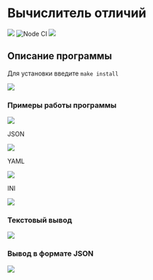 # Вычислитель отличий

<a href="https://codeclimate.com/github/AlexanderGJJ/frontend-project-lvl2/maintainability"><img src="https://api.codeclimate.com/v1/badges/593239d389ee9e3a37c4/maintainability" /></a>
![Node CI](https://github.com/AlexanderGJJ/frontend-project-lvl2/workflows/Node%20CI/badge.svg)
<a href="https://codeclimate.com/github/AlexanderGJJ/frontend-project-lvl2/test_coverage"><img src="https://api.codeclimate.com/v1/badges/593239d389ee9e3a37c4/test_coverage" /></a>

<h2>Описание программы</h2>
<p>Для установки введите <code>make install</code></p>
<a href="https://asciinema.org/a/J7eYmCH9K9NsF9YomdlXvjYml" target="_blank"><img src="https://asciinema.org/a/J7eYmCH9K9NsF9YomdlXvjYml.svg" /></a>

<h3>Примеры работы программы</h3>

<p><a href="https://asciinema.org/a/aw243kj1JreQ6kxMyMv4Ee6P0" target="_blank"><img src="https://asciinema.org/a/aw243kj1JreQ6kxMyMv4Ee6P0.svg" /></a></p>

<p>JSON</p>
<p><a href="https://asciinema.org/a/7OAEThCV9ZcvnfBRSBmNe1SDS" target="_blank"><img src="https://asciinema.org/a/7OAEThCV9ZcvnfBRSBmNe1SDS.svg" /></a></p>

<p>YAML</p>
<p><a href="https://asciinema.org/a/to6aDzXwrKikva51Hmdisc0r3" target="_blank"><img src="https://asciinema.org/a/to6aDzXwrKikva51Hmdisc0r3.svg" /></a></p>

<p>INI</p>
<p><a href="https://asciinema.org/a/z4fi7pCMEgV6euALrRpfBQpFc" target="_blank"><img src="https://asciinema.org/a/z4fi7pCMEgV6euALrRpfBQpFc.svg" /></a></p>

<h3>Текстовый вывод</h3>

<p><a href="https://asciinema.org/a/0Jg6iO3043g5WyLwCE9KGJesV" target="_blank"><img src="https://asciinema.org/a/0Jg6iO3043g5WyLwCE9KGJesV.svg" /></a></p>

<h3>Вывод в формате JSON</h3>

<p><a href="https://asciinema.org/a/XV88TXbZHS7A7ZOZnKNVRO2L8" target="_blank"><img src="https://asciinema.org/a/XV88TXbZHS7A7ZOZnKNVRO2L8.svg" /></a></p>
